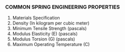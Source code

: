 ### COMMON SPRING ENGINEERING PROPERTIES ###

1. Materials Specification
2. Density (In kilogram per cubic meter)
3. Minimum Tensile Strength (pascals)
4. Modulus Elasticity (E) (pascals)
5. Modulus Torsion (G) (pascals)
6. Maximum Operating Temperature (C)

